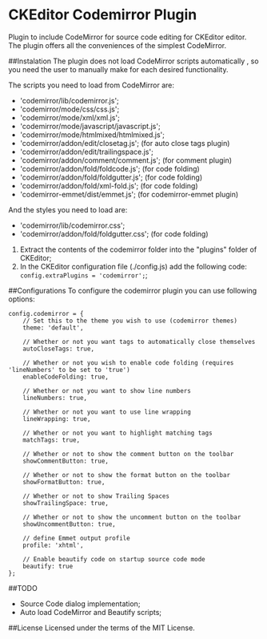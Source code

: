 CKEditor Codemirror Plugin
==========================

Plugin to include CodeMirror for source code editing for CKEditor editor. The plugin offers all the conveniences of the simplest CodeMirror.

##Instalation
The plugin does not load CodeMirror scripts automatically , so you need the user to manually make for each desired functionality.

The scripts you need to load from CodeMirror are:
 - 'codemirror/lib/codemirror.js';
 - 'codemirror/mode/css/css.js';
 - 'codemirror/mode/xml/xml.js';
 - 'codemirror/mode/javascript/javascript.js';
 - 'codemirror/mode/htmlmixed/htmlmixed.js';
 - 'codemirror/addon/edit/closetag.js'; (for auto close tags plugin)
 - 'codemirror/addon/edit/trailingspace.js';
 - 'codemirror/addon/comment/comment.js'; (for comment plugin)
 - 'codemirror/addon/fold/foldcode.js'; (for code folding)
 - 'codemirror/addon/fold/foldgutter.js'; (for code folding)
 - 'codemirror/addon/fold/xml-fold.js'; (for code folding)
 - 'codemirror-emmet/dist/emmet.js'; (for codemirror-emmet plugin)

And the styles you need to load are:
 - 'codemirror/lib/codemirror.css';
 - 'codemirror/addon/fold/foldgutter.css'; (for code folding)

1. Extract the contents of the codemirror folder into the "plugins" folder of CKEditor;
2. In the CKEditor configuration file (./config.js) add the following code: `config.extraPlugins = 'codemirror';`;

##Configurations
To configure the codemirror plugin you can use following options:

```
config.codemirror = {
    // Set this to the theme you wish to use (codemirror themes)
    theme: 'default',

    // Whether or not you want tags to automatically close themselves
    autoCloseTags: true,

    // Whether or not you wish to enable code folding (requires 'lineNumbers' to be set to 'true')
    enableCodeFolding: true,

    // Whether or not you want to show line numbers
    lineNumbers: true,

    // Whether or not you want to use line wrapping
    lineWrapping: true,

    // Whether or not you want to highlight matching tags
    matchTags: true,

    // Whether or not to show the comment button on the toolbar
    showCommentButton: true,

    // Whether or not to show the format button on the toolbar
    showFormatButton: true,

    // Whether or not to show Trailing Spaces
    showTrailingSpace: true,

    // Whether or not to show the uncomment button on the toolbar
    showUncommentButton: true,

    // define Emmet output profile
    profile: 'xhtml',

    // Enable beautify code on startup source code mode
    beautify: true    
};
```

##TODO
 - Source Code dialog implementation;
 - Auto load CodeMirror and Beautify scripts;

##License
Licensed under the terms of the MIT License.
